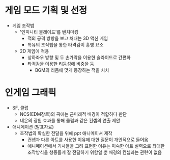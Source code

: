 # 게임 모드 기획 및 선정

* 게임 조작법
  * '인피니티 블레이드'를 벤치마킹
    * 적의 공격 방향을 보고 처내는 3D 액션 게임
    * 특유의 조작법을 통한 타격감이 흥행 요소
  * 2D 게임에 적용
    * 상하좌우 방향 및 두 손가락을 이용한 슬라이드로 간편화
    * 타격감을 이용한 리듬성에 비중을 둠
      * BGM의 리듬에 맞게 등장하는 적을 처치

# 인게임 그래픽

  * SF, 클럽
    * NCS(EDM장르)의 곡에는 근미래적 배경이 적합하다 판단
    * 네온의 광원 효과를 통해 클럽과 같은 컨셉의 연출 제안  
  * 애니메이션 (발표자료)
    * 조작법의 확실한 전달을 위해 ppt 애니메이셔 제작
      * 컨셉과 다른 아트를 사용한 이유에 대한 질문이 개인적으로 들어옴
      * 애니메이션에서 기사들을 그려 표현한 이유는 미숙한 아트 실력으로 최대한 조작방식을 청중들게 잘 전달하기 위함일 뿐 배경의 컨셉과는 관련이 없음
